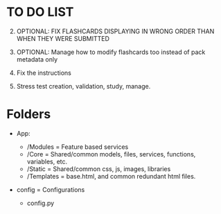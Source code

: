 
# TO DO LIST

2. OPTIONAL: FIX FLASHCARDS DISPLAYING IN WRONG ORDER THAN WHEN THEY WERE SUBMITTED

3. OPTIONAL: Manage how to modify flashcards too instead of pack metadata only

4. Fix the instructions

6. Stress test creation, validation, study, manage.

# Folders

- App:
    - /Modules = Feature based services
    - /Core = Shared/common models, files, services, functions, variables, etc.
    - /Static = Shared/common css, js, images, libraries
    - /Templates = base.html, and common redundant html files.

- config = Configurations
    - config.py

